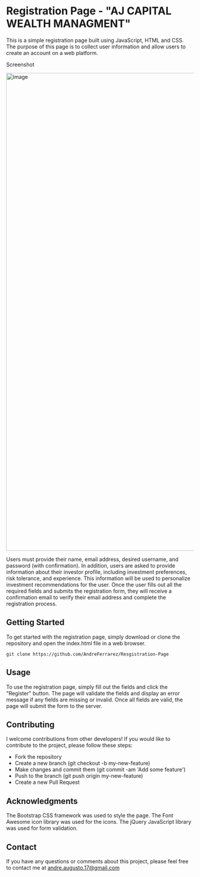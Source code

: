 # Registration Page - "AJ CAPITAL WEALTH MANAGMENT"
This is a simple registration page built using JavaScript, HTML and CSS. The purpose of this page is to collect user information and allow users to create an account on a web platform.

Screenshot 

<img width="1280" alt="image" src="https://user-images.githubusercontent.com/81924112/226208591-41ff3a75-ace4-49ce-b86a-1272252adc12.png">

Users must provide their name, email address, desired username, and password (with confirmation). In addition, users are asked to provide information about their investor profile, including investment preferences, risk tolerance, and experience. This information will be used to personalize investment recommendations for the user. Once the user fills out all the required fields and submits the registration form, they will receive a confirmation email to verify their email address and complete the registration process.


## Getting Started
To get started with the registration page, simply download or clone the repository and open the index.html file in a web browser.

`git clone https://github.com/AndreFerrarez/Resgistration-Page`


## Usage
To use the registration page, simply fill out the fields and click the "Register" button. 
The page will validate the fields and display an error message if any fields are missing or invalid. 
Once all fields are valid, the page will submit the form to the server.


## Contributing
I welcome contributions from other developers! If you would like to contribute to the project, 
please follow these steps:

- Fork the repository
- Create a new branch (git checkout -b my-new-feature)
- Make changes and commit them (git commit -am 'Add some feature')
- Push to the branch (git push origin my-new-feature)
- Create a new Pull Request

## Acknowledgments
The Bootstrap CSS framework was used to style the page.
The Font Awesome icon library was used for the icons.
The jQuery JavaScript library was used for form validation.


## Contact
If you have any questions or comments about this project, 
please feel free to contact me at andre.augusto.17@gmail.com





